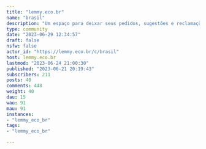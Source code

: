 ```yaml
---
title: "lemmy.eco.br" 
name: "brasil"
description: "Um espaço para deixar seus pedidos, sugestões e reclamações.Para jogar conversa fora, utilize o **[!batepapo@lemmy.eco.br](/c/batepapo@lemmy.eco.br)**."
type: community
date: "2023-06-29 12:34:57"
draft: false
nsfw: false
actor_id: "https://lemmy.eco.br/c/brasil"
host: lemmy.eco.br
lastmod: "2023-06-24 21:00:30"
published: "2023-06-21 20:19:43"
subscribers: 211
posts: 40
comments: 448
weight: 40
dau: 15
wau: 91
mau: 91
instances:
- "lemmy_eco_br"
tags: 
- "lemmy_eco_br"

---
```

